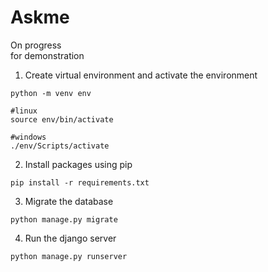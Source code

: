 # Askme

On progress <br /> for demonstration

1. Create virtual environment and activate the environment

```
python -m venv env

#linux
source env/bin/activate

#windows
./env/Scripts/activate
```

2. Install packages using pip

```
pip install -r requirements.txt
```

3. Migrate the database
```
python manage.py migrate
```

4. Run the django server
```
python manage.py runserver
```




